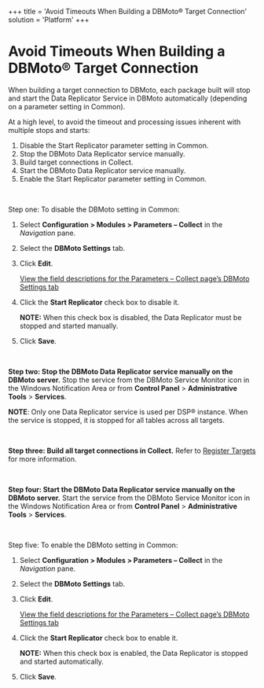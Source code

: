 +++
title = 'Avoid Timeouts When Building a DBMoto® Target Connection'
solution = 'Platform'
+++

# Avoid Timeouts When Building a DBMoto® Target Connection

When building a target connection to DBMoto, each package built will
stop and start the Data Replicator Service in DBMoto automatically
(depending on a parameter setting in Common).

At a high level, to avoid the timeout and processing issues inherent
with multiple stops and starts:

1.  Disable the Start Replicator parameter setting in Common.
2.  Stop the DBMoto Data Replicator service manually.
3.  Build target connections in Collect.
4.  Start the DBMoto Data Replicator service manually.
5.  Enable the Start Replicator parameter setting in Common.

 

Step one: To disable the DBMoto setting in Common:

1.  Select **Configuration \> Modules \> Parameters – Collect** in the
    *Navigation* pane.

2.  Select the **DBMoto Settings** tab.

3.  Click **Edit**.
    
    [View the field descriptions for the Parameters – Collect page’s
    DBMoto Settings
    tab](../../Common/Page_Desc/Parameters_Collect#DBMoto_Settings_Tab)

4.  Click the **Start Replicator** check box to disable it.
    
    **NOTE:** When this check box is disabled, the Data Replicator must
    be stopped and started manually.

5.  Click **Save**.

 

<span style="font-weight: bold;">Step two: Stop the DBMoto Data
Replicator service manually on the DBMoto server.</span> Stop the
service from the DBMoto Service Monitor icon in the Windows Notification
Area or from **Control Panel** \> **Administrative Tools** \>
**Services**.

**NOTE**: Only one Data Replicator service is used per DSP® instance.
When the service is stopped, it is stopped for all tables across all
targets.

 

<span style="font-weight: bold;">Step three: Build all target
connections in Collect.</span> Refer to [Register
Targets](Register_and_Use_Targets#Register_Targets) for more
information.

 

**Step four: Start the DBMoto Data Replicator service manually on the
DBMoto server.** Start the service from the DBMoto Service Monitor icon
in the Windows Notification Area or from **Control Panel** \>
**Administrative Tools** \> **Services**.

 

Step five: To enable the DBMoto setting in Common:

1.  Select **Configuration \> Modules \> Parameters – Collect** in the
    *Navigation* pane.

2.  Select the **DBMoto Settings** tab.

3.  Click **Edit**.
    
    [View the field descriptions for the Parameters – Collect page’s
    DBMoto Settings
    tab](../../Common/Page_Desc/Parameters_Collect#DBMoto_Settings_Tab)

4.  Click the **Start Replicator** check box to enable it.
    
    **NOTE:** When this check box is enabled, the Data Replicator is
    stopped and started automatically.

5.  Click **Save**.
